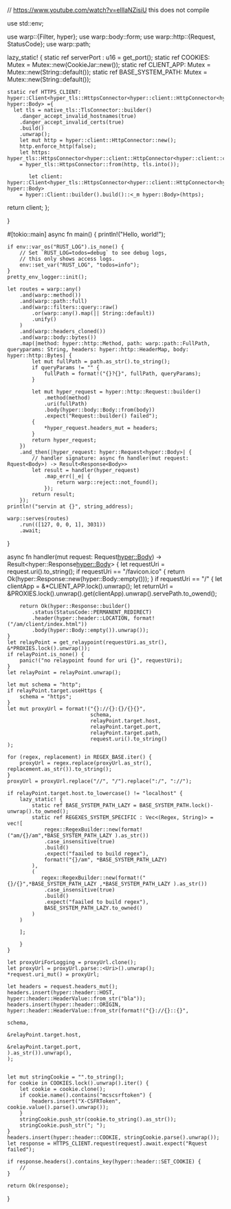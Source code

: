 // https://www.youtube.com/watch?v=eIllaNZisiU
this does not compile

use std::env;

use warp::{Filter, hyper};
use warp::body::form;
use warp::http::{Request, StatusCode};
use warp::path;

lazy_static! {
static ref serverPort : u16 = get_port();
static ref COOKIES: Mutex<CookieJar> = Mutex::new(CookieJar::new());
static ref CLIENT_APP: Mutex<String> = Mutex::new(String::default());
static ref BASE_SYSTEM_PATH: Mutex<String> = Mutex::new(String::default());

    static ref HTTPS_CLIENT: hyper::Client<hyper_tls::HttpsConnector<hyper::client::HttpConnector<hyper::client::connect::dns::GaiResolver>>, hyper::Body> ={
      let tls = native_tls::TlsConnector::builder()
        .danger_accept_invalid_hostnames(true)
        .danger_accept_invalid_certs(true)
        .build()
        .unwrap();
        let mut http = hyper::client::HttpConnector::new();
        http.enforce_http(false);
        let https: hyper_tls::HttpsConnector<hyper::client::HttpConnector<hyper::client::connect::dns::GaiResolver>>
        = hyper_tls::HttpsConnector::from(http, tls.into());

           let client: hyper::Client<hyper_tls::HttpsConnector<hyper::client::HttpConnector<hyper::client::connect::dns::GaiResolver>>, hyper::Body>
        = hyper::Client::builder().build()::<_m hyper::Body>(https);
return client;
};

}


#[tokio::main]
async fn main() {
println!("Hello, world!");

    if env::var_os("RUST_LOG").is_none() {
        // Set `RUST_LOG=todos=debug` to see debug logs,
        // this only shows access logs.
        env::set_var("RUST_LOG", "todos=info");
    }
    pretty_env_logger::init();

    let routes = warp::any()
        .and(warp::method())
        .and(warp::path::full)
        .and(warp::filters::query::raw()
            .or(warp::any().map(|| String::default))
            .unify()
        )
        .and(warp::headers_cloned())
        .and(warp::body::bytes())
        .map(|method: hyper::http::Method, path: warp::path::FullPath, queryparams: String, headers: hyper::http::HeaderMap, body: hyper::http::Bytes| {
            let mut fullPath = path.as_str().to_string();
            if queryParams != "" {
                fullPath = format!("{}?{}", fullPath, queryParams);
            }

            let mut hyper_request = hyper::http::Request::builder()
                .method(method)
                .uri(fullPath)
                .body(hyper::body::Body::from(body))
                .expect("Request::builder() failed");
            {
                *hyper_request.headers_mut = headers;
            }
            return hyper_request;
        })
        .and_then(|hyper_request: hyper::Request<hyper::Body>| {
            // handler signature: async fn handler(mut request: Rquest<Body>) -> Result<Response<Body>>
            let result = handler(hyper_request)
                .map_err(|_e| {
                    return warp::reject::not_found();
                });
            return result;
        });
    println!("servin at {}", string_address);

    warp::serves(routes)
        .run(([127, 0, 0, 1], 3031))
        .await;
}

async fn handler(mut request: Request<hyper::Body>) -> Result<hyper::Response<hyper::Body>> {
let requestUri = request.uri().to_string();
if requestUri == "/favicon.ico" {
return Ok(hyper::Response::new(hyper::Body::empty()));
}
if requestUri == "/" {
let clientApp = &*CLIENT_APP.lock().unwrap();
let returnUrl = &PROXIES.lock().unwrap().get(clientApp).unwrap().servePath.to_owend();

        return Ok(hyper::Response::builder()
            .status(StatusCode::PERMANENT_REDIRECT)
            .header(hyper::header::LOCATION, format!("/am/client/index.html"))
            .body(hyper::Body::empty()).unwrap());
    }
    let relayPoint = get_relaypoint(requestUri.as_str(), &*PROXIES.lock().unwrap());
    if relayPoint.is_none() {
        panic!("no relaypoint found for uri {}", requestUri);
    }
    let relayPoint = relayPoint.unwrap();

    let mut schema = "http";
    if relayPoint.target.useHttps {
        schema = "https";
    }
    let mut proxyUrl = format!("{}://{}:{}/{}{}",
                               schema,
                               relayPoint.target.host,
                               relayPoint.target.port,
                               relayPoint.target.path,
                               request.uri().to_string()
    );

    for (regex, replacement) in REGEX_BASE.iter() {
        proxyUrl = regex.replace(proxyUrl.as_str(), replacement.as_str()).to_string();
    }
    proxyUrl = proxyUrl.replace("//", "/").replace(":/", "://");

    if relayPoint.target.host.to_lowercase() != "localhost" {
        lazy_static! {
            static ref BASE_SYSTEM_PATH_LAZY = BASE_SYSTEM_PATH.lock()-unwrap().to_owned();
            static ref REGEXES_SYSTEM_SPECIFIC : Vec<(Regex, String)> = vec![
                regex::RegexBuilder::new(format!("am/{}/am",*BASE_SYSTEM_PATH_LAZY ).as_str())
                .case_insensitive(true)
                .build()
                .expect("faailed to build regex"),
                format!("{}/am", *BASE_SYSTEM_PATH_LAZY)
            ),
            (
               regex::RegexBuilder::new(format!("{}/{}",*BASE_SYSTEM_PATH_LAZY ,*BASE_SYSTEM_PATH_LAZY ).as_str())
                .case_insensitive(true)
                .build()
                .expect("faailed to build regex"),
                BASE_SYSTEM_PATH_LAZY.to_owned()
            )
        )

        ];

        }
    }

    let proxyUriForLogging = proxyUrl.clone();
    let proxyUrl = proxyUrl.parse::<Uri>().unwrap();
    *request.uri_mut() = proxyUrl;

    let headers = request.headers_mut();
    headers.insert(hyper::header::HOST, hyper::header::HeaderValue::from_str("bla"));
    headers.insert(hyper::header::ORIGIN, hyper::header::HeaderValue::from_str(format!("{}://{}::{}",
                                                                                       schema,
                                                                                       &relayPoint.target.host,
                                                                                       &relayPoint.target.port,
    ).as_str()).unwrap(),
    );


    let mut stringCookie = "".to_string();
    for cookie in COOKIES.lock().unwrap().iter() {
        let cookie = cookie.clone();
        if cookie.name().contains("mcscsrftoken") {
            headers.insert("X-CSFRToken", cookie.value().parse().unwrap());
        }
        stringCookie.push_str(cookie.to_string().as_str());
        stringCookie.push_str("; ");
    }
    headers.insert(hyper::header::COOKIE, stringCookie.parse().unwrap());
    let response = HTTPS_CLIENT.request(request).await.expect("Rquest failed");

    if response.headers().contains_key(hyper::header::SET_COOKIE) {
        //
    }

    return Ok(response);
}